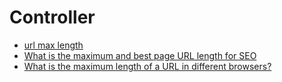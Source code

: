 # Controller

- [url max length](https://www.google.com/search?q=url+max+length&rlz=1C5CHFA_enTH920TH920&oq=url+max&aqs=chrome.1.69i57j0l7.5757j0j7&sourceid=chrome&ie=UTF-8)
- [What is the maximum and best page URL length for SEO](https://serpstat.com/blog/how-long-should-be-the-page-url-length-for-seo/#:~:text=Browser's%20URL%20length%20limits&text=The%20maximum%20length%20of%20a,address%20bar%20is%202048%20characters.)
- [What is the maximum length of a URL in different browsers?](https://stackoverflow.com/questions/417142/what-is-the-maximum-length-of-a-url-in-different-browsers)
